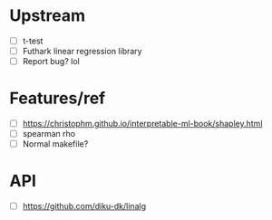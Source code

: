 # Upstream
- [ ] t-test
- [ ] Futhark linear regression library
- [ ] Report bug? lol
# Features/ref
- [ ] https://christophm.github.io/interpretable-ml-book/shapley.html
- [ ] spearman rho
- [ ] Normal makefile?
# API
- [ ] https://github.com/diku-dk/linalg
